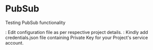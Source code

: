 # PubSub
Testing PubSub functionality
 
: Edit configuration file as per respective project details.
: Kindly add credentials.json file containing Private Key for your Project's service account.
